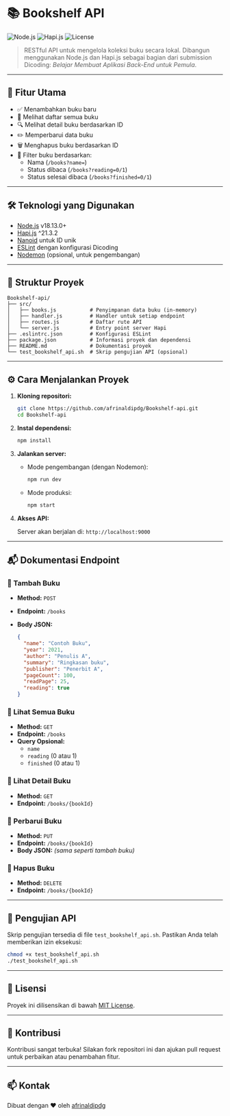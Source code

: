 # 📚 Bookshelf API

![Node.js](https://img.shields.io/badge/Node.js-v18.13.0+-green?style=flat-square&logo=node.js)
![Hapi.js](https://img.shields.io/badge/Hapi.js-%5E21.3.2-blue?style=flat-square&logo=hapijs)
![License](https://img.shields.io/badge/License-MIT-yellow?style=flat-square)

> RESTful API untuk mengelola koleksi buku secara lokal. Dibangun menggunakan Node.js dan Hapi.js sebagai bagian dari submission Dicoding: *Belajar Membuat Aplikasi Back-End untuk Pemula*.

---

## 🚀 Fitur Utama

- ✅ Menambahkan buku baru
- 📖 Melihat daftar semua buku
- 🔍 Melihat detail buku berdasarkan ID
- ✏️ Memperbarui data buku
- 🗑️ Menghapus buku berdasarkan ID
- 🎯 Filter buku berdasarkan:
  - Nama (`/books?name=`)
  - Status dibaca (`/books?reading=0/1`)
  - Status selesai dibaca (`/books?finished=0/1`)

---

## 🛠️ Teknologi yang Digunakan

- [Node.js](https://nodejs.org/) v18.13.0+
- [Hapi.js](https://hapi.dev/) ^21.3.2
- [Nanoid](https://github.com/ai/nanoid) untuk ID unik
- [ESLint](https://eslint.org/) dengan konfigurasi Dicoding
- [Nodemon](https://nodemon.io/) (opsional, untuk pengembangan)

---

## 📁 Struktur Proyek

```
Bookshelf-api/
├── src/
│   ├── books.js           # Penyimpanan data buku (in-memory)
│   ├── handler.js         # Handler untuk setiap endpoint
│   ├── routes.js          # Daftar rute API
│   └── server.js          # Entry point server Hapi
├── .eslintrc.json         # Konfigurasi ESLint
├── package.json           # Informasi proyek dan dependensi
├── README.md              # Dokumentasi proyek
└── test_bookshelf_api.sh  # Skrip pengujian API (opsional)
```

---

## ⚙️ Cara Menjalankan Proyek

1. **Kloning repositori:**

   ```bash
   git clone https://github.com/afrinaldipdg/Bookshelf-api.git
   cd Bookshelf-api
   ```

2. **Instal dependensi:**

   ```bash
   npm install
   ```

3. **Jalankan server:**

   - Mode pengembangan (dengan Nodemon):

     ```bash
     npm run dev
     ```

   - Mode produksi:

     ```bash
     npm start
     ```

4. **Akses API:**

   Server akan berjalan di: `http://localhost:9000`

---

## 📬 Dokumentasi Endpoint

### 📌 Tambah Buku

- **Method:** `POST`
- **Endpoint:** `/books`
- **Body JSON:**

  ```json
  {
    "name": "Contoh Buku",
    "year": 2021,
    "author": "Penulis A",
    "summary": "Ringkasan buku",
    "publisher": "Penerbit A",
    "pageCount": 100,
    "readPage": 25,
    "reading": true
  }
  ```

### 📌 Lihat Semua Buku

- **Method:** `GET`
- **Endpoint:** `/books`
- **Query Opsional:**
  - `name`
  - `reading` (0 atau 1)
  - `finished` (0 atau 1)

### 📌 Lihat Detail Buku

- **Method:** `GET`
- **Endpoint:** `/books/{bookId}`

### 📌 Perbarui Buku

- **Method:** `PUT`
- **Endpoint:** `/books/{bookId}`
- **Body JSON:** *(sama seperti tambah buku)*

### 📌 Hapus Buku

- **Method:** `DELETE`
- **Endpoint:** `/books/{bookId}`

---

## 🧪 Pengujian API

Skrip pengujian tersedia di file `test_bookshelf_api.sh`. Pastikan Anda telah memberikan izin eksekusi:

```bash
chmod +x test_bookshelf_api.sh
./test_bookshelf_api.sh
```

---

## 📄 Lisensi

Proyek ini dilisensikan di bawah [MIT License](LICENSE).

---

## 🙌 Kontribusi

Kontribusi sangat terbuka! Silakan fork repositori ini dan ajukan pull request untuk perbaikan atau penambahan fitur.

---

## 📫 Kontak

Dibuat dengan ❤️ oleh [afrinaldipdg](https://github.com/afrinaldipdg)